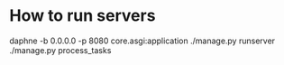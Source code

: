 How to run servers
==================
daphne -b 0.0.0.0 -p 8080 core.asgi:application
./manage.py runserver
./manage.py process_tasks